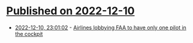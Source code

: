 # [Published on 2022-12-10](index.md)

* [2022-12-10, 23:01:02](https://news.ycombinator.com/item?id=33937973) - [Airlines lobbying FAA to have only one pilot in the cockpit](https://www.cbsnews.com/news/one-pilot-in-cockpit-staffing-shortage-faa-part-121/)
